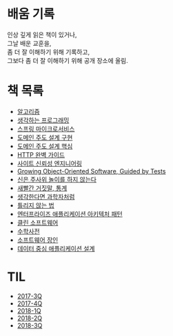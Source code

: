 # 배움 기록

인상 깊게 읽은 책이 있거나,<br/>
그날 배운 교훈을,<br/>
좀 더 잘 이해하기 위해 기록하고,<br/>
그보다 좀 더 잘 이해하기 위해 공개 장소에 올림.<br/>

# 책 목록

- [알고리즘](algorithm/README.md)
- [생각하는 프로그래밍](pp/README.md)
- [스프링 마이크로서비스](spring-ms/README.md)
- [도메인 주도 설계 구현](iddd/README.md)
- [도메인 주도 설계 핵심](dddd/README.md)
- [HTTP 완벽 가이드](http-definitive-guide/README.md)
- [사이트 신뢰성 엔지니어링](sre/README.md)
- [Growing Object-Oriented Software, Guided by Tests](goosgt/README.md)
- [신은 주사위 놀이를 하지 않는다](the-improbability-principle/README.md)
- [새빨간 거짓말, 통계](how-to-lie-with-statistics/README.md)
- [생각한다면 과학자처럼](sientific-habits-of-mind/README.md)
- [틀리지 않는 법](how-not-to-be-wrong/README.md)
- [엔터프라이즈 애플리케이션 아키텍처 패턴](poeaa/README.md)
- [클린 소프트웨어](cleansw/README.md)
- [수학사전](mathdict/README.md)
- [소프트웨어 장인](software-craftsman/README.md)
- [데이터 중심 애플리케이션 설계](ddia/README.md)

# TIL

- [2017-3Q](til/2017-3Q.md)
- [2017-4Q](til/2017-4Q.md)
- [2018-1Q](til/2018-1Q.md)
- [2018-2Q](til/2018-2Q.md)
- [2018-3Q](til/2018-3Q.md)

